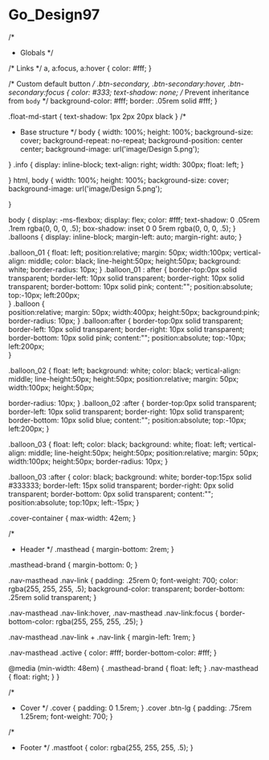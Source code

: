 # Go_Design97
/*
 * Globals
 */

/* Links */
a,
a:focus,
a:hover {
  color: #fff;
}

/* Custom default button */
.btn-secondary,
.btn-secondary:hover,
.btn-secondary:focus {
  color: #333;
  text-shadow: none; /* Prevent inheritance from `body` */
  background-color: #fff;
  border: .05rem solid #fff;
}

.float-md-start {
  text-shadow: 1px 2px 20px black
}
/*
 * Base structure
 */
body {
  width: 100%;
  height: 100%;
  background-size: cover;
  background-repeat: no-repeat;
  background-position: center center;
 background-image: url('image/Design 5.png');
 
}
.info {
  display: inline-block;
  text-align: right;
  width: 300px;
  float: left;
}

}
html,
body {
 width: 100%;
  height: 100%;
  background-size: cover;
 background-image: url('image/Design 5.png');

}

body {
  display: -ms-flexbox;
  display: flex;
  color: #fff;
  text-shadow: 0 .05rem .1rem rgba(0, 0, 0, .5);
  box-shadow: inset 0 0 5rem rgba(0, 0, 0, .5);
}
.balloons {
  display: inline-block;
  margin-left: auto;
  margin-right: auto;
} 

.balloon_01  {
 float: left;
 position:relative;
 margin: 50px;
 width:100px;
 vertical-align: middle;
 color: black;
 line-height:50px;
 height:50px;
  background: white;
  border-radius: 10px;
}
.balloon_01 : after {
 border-top:0px solid transparent; 
 border-left: 10px solid transparent; 
 border-right: 10px solid transparent; 
 border-bottom: 10px solid pink; 
 content:""; 
 position:absolute;
 top:-10px;
 left:200px;  
}
.balloon {  
 position:relative; 
 margin: 50px;
 width:400px; 
 height:50px;
  background:pink; 
  border-radius: 10px;
}
.balloon:after { 
 border-top:0px solid transparent; 
 border-left: 10px solid transparent; 
 border-right: 10px solid transparent; 
 border-bottom: 10px solid pink; 
 content:""; 
 position:absolute;
 top:-10px;
 left:200px;  
}
 

.balloon_02  {
  float: left;
  background: white;
  color: black;
   vertical-align: middle;
 line-height:50px;
 height:50px;
 position:relative;
 margin: 50px;
 width:100px;
 height:50px;
  
  border-radius: 10px;
}
.balloon_02 :after {
 border-top:0px solid transparent;
 border-left: 10px solid transparent;
 border-right: 10px solid transparent;
 border-bottom: 10px solid blue;
 content:"";
 position:absolute;
 top:-10px;
 left:200px;
}


.balloon_03 {
 float: left;
 color: black;
 background: white;
 float: left;
 vertical-align: middle;
 line-height:50px;
 height:50px;
 position:relative;
 margin: 50px;
 width:100px;
 height:50px;
 border-radius: 10px;
}

.balloon_03 :after {
  color: black;
 background: white;
 border-top:15px solid #333333;
 border-left: 15px solid transparent;
 border-right: 0px solid transparent;
 border-bottom: 0px solid transparent;
 content:"";
 position:absolute;
 top:10px;
 left:-15px;
}
 
 


.cover-container {
  max-width: 42em;
}


/*
 * Header
 */
.masthead {
  margin-bottom: 2rem;
}

.masthead-brand {
  margin-bottom: 0;
}

.nav-masthead .nav-link {
  padding: .25rem 0;
  font-weight: 700;
  color: rgba(255, 255, 255, .5);
  background-color: transparent;
  border-bottom: .25rem solid transparent;
}

.nav-masthead .nav-link:hover,
.nav-masthead .nav-link:focus {
  border-bottom-color: rgba(255, 255, 255, .25);
}

.nav-masthead .nav-link + .nav-link {
  margin-left: 1rem;
}

.nav-masthead .active {
  color: #fff;
  border-bottom-color: #fff;
}

@media (min-width: 48em) {
  .masthead-brand {
    float: left;
  }
  .nav-masthead {
    float: right;
  }
}


/*
 * Cover
 */
.cover {
  padding: 0 1.5rem;
}
.cover .btn-lg {
  padding: .75rem 1.25rem;
  font-weight: 700;
}


/*
 * Footer
 */
.mastfoot {
  color: rgba(255, 255, 255, .5);
}
